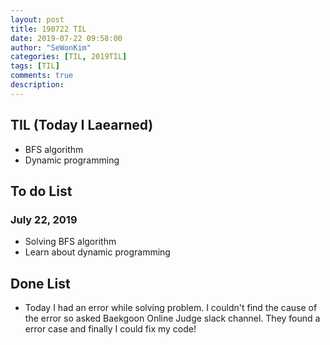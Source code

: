 ```yaml
---
layout: post
title: 190722 TIL
date: 2019-07-22 09:58:00
author: "SeWonKim"
categories: [TIL, 2019TIL]
tags: [TIL]
comments: true
description: 
---
```


## TIL (Today I Laearned)
* BFS algorithm
* Dynamic programming

## To do List 
### July 22, 2019
* Solving BFS algorithm
* Learn about dynamic programming

## Done List
* Today I had an error while solving problem. I couldn't find the cause of the error so asked Baekgoon Online Judge slack channel. They found a error case and finally I could fix my code! 
